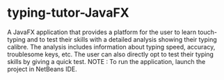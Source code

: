 # typing-tutor-JavaFX
A JavaFX application that provides a platform for the user to learn touch-typing and to test their skills with a detailed analysis showing their typing calibre. The analysis includes information about typing speed, accuracy, troublesome keys, etc. The user can also directly opt to test their typing skills by giving a quick test. 
NOTE : To run the application, launch the project in NetBeans IDE.
